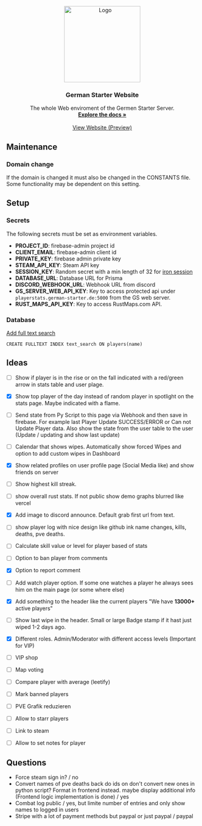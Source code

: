 <!-- PROJECT LOGO -->
<br />
<div align="center">
  <a href="https://german-starter.de">
    <img src="https://logos-world.net/wp-content/uploads/2021/02/Rust-Logo.png" alt="Logo" height="200">
  </a>

<h3 align="center">German Starter Website</h3>

  <p align="center">
    The whole Web enviroment of the Germen Starter Server. 
    <br />
    <a href="https://github.com/JonaWe/german-starter-website"><strong>Explore the docs »</strong></a>
    <br />
    <br />
    <a href="https://german-starter-website.vercel.app/">View Website (Preview)</a>
  </p>
</div>

## Maintenance

### Domain change

If the domain is changed it must also be changed in the CONSTANTS file. Some functionality may be dependent on this setting.

## Setup

### Secrets

The following secrets must be set as environment variables.

- **PROJECT_ID**: firebase-admin project id
- **CLIENT_EMAIL**: firebase-admin client id
- **PRIVATE_KEY**: firebase admin private key
- **STEAM_API_KEY**: Steam API key
- **SESSION_KEY**: Random secret with a min length of 32 for [iron session](https://github.com/vvo/iron-session)
- **DATABASE_URL**: Database URL for Prisma
- **DISCORD_WEBHOOK_URL**: Webhook URL from discord
- **GS_SERVER_WEB_API_KEY**: Key to access protected api under `playerstats.german-starter.de:5000` from the GS web server.
- **RUST_MAPS_API_KEY**: Key to access RustMaps.com API.

### Database

[Add full text search](https://www.mysqltutorial.org/activating-full-text-searching.aspx)

```mysql
CREATE FULLTEXT INDEX text_search ON players(name)
```

## Ideas

- [ ] Show if player is in the rise or on the fall indicated with a red/green arrow in stats table and user plage.
- [x] Show top player of the day instead of random player in spotlight on the stats page. Maybe indicated with a flame.
- [ ] Send state from Py Script to this page via Webhook and then save in firebase. For example last Player Update SUCCESS/ERROR or Can not Update Player data. Also show the state from the user table to the user (Update / updating and show last update)
- [ ] Calendar that shows wipes. Automatically show forced Wipes and option to add custom wipes in Dashboard
- [x] Show related profiles on user profile page (Social Media like) and show friends on server
- [ ] Show highest kill streak.
- [ ] show overall rust stats. If not public show demo graphs blurred like vercel
- [x] Add image to discord announce. Default grab first url from text.
- [ ] show player log with nice design like github ink name changes, kills, deaths, pve deaths.
- [ ] Calculate skill value or level for player based of stats
- [ ] Option to ban player from comments
- [x] Option to report comment
- [ ] Add watch player option. If some one watches a player he always sees him on the main page (or some where else)
- [X] Add something to the header like the current players "We have **13000+** active players"
- [ ] Show last wipe in the header. Small or large Badge stamp if it hast just wiped 1-2 days ago.
- [x] Different roles. Admin/Moderator with different access levels (Important for VIP)
- [ ] VIP shop
- [ ] Map voting

- [ ] Compare player with average (leetify)
- [ ] Mark banned players
- [ ] PVE Grafik reduzieren
- [ ] Allow to starr players
- [ ] Link to steam
- [ ] Allow to set notes for player

## Questions

- Force steam sign in? / no
- Convert names of pve deaths back do ids on don't convert new ones in python script? Format in frontend instead. maybe display additional info (Frontend logic implementation is done) / yes
- Combat log public / yes, but limite number of entries and only show names to logged in users
- Stripe with a lot of payment methods but paypal or just paypal / paypal
